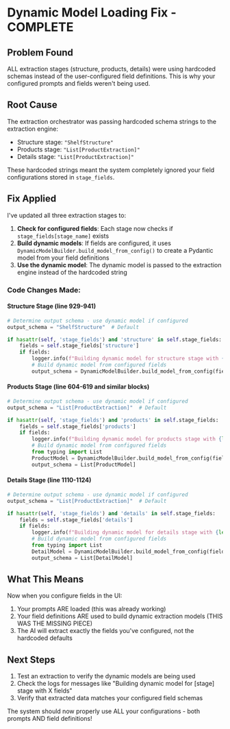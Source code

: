 # Dynamic Model Loading Fix - COMPLETE

## Problem Found
ALL extraction stages (structure, products, details) were using hardcoded schemas instead of the user-configured field definitions. This is why your configured prompts and fields weren't being used.

## Root Cause
The extraction orchestrator was passing hardcoded schema strings to the extraction engine:
- Structure stage: `"ShelfStructure"`
- Products stage: `"List[ProductExtraction]"` 
- Details stage: `"List[ProductExtraction]"`

These hardcoded strings meant the system completely ignored your field configurations stored in `stage_fields`.

## Fix Applied
I've updated all three extraction stages to:

1. **Check for configured fields**: Each stage now checks if `stage_fields[stage_name]` exists
2. **Build dynamic models**: If fields are configured, it uses `DynamicModelBuilder.build_model_from_config()` to create a Pydantic model from your field definitions
3. **Use the dynamic model**: The dynamic model is passed to the extraction engine instead of the hardcoded string

### Code Changes Made:

#### Structure Stage (line 929-941)
```python
# Determine output schema - use dynamic model if configured
output_schema = "ShelfStructure"  # Default

if hasattr(self, 'stage_fields') and 'structure' in self.stage_fields:
    fields = self.stage_fields['structure']
    if fields:
        logger.info(f"Building dynamic model for structure stage with {len(fields)} fields")
        # Build dynamic model from configured fields
        output_schema = DynamicModelBuilder.build_model_from_config(fields, 'StructureV1')
```

#### Products Stage (line 604-619 and similar blocks)
```python
# Determine output schema - use dynamic model if configured
output_schema = "List[ProductExtraction]"  # Default

if hasattr(self, 'stage_fields') and 'products' in self.stage_fields:
    fields = self.stage_fields['products']
    if fields:
        logger.info(f"Building dynamic model for products stage with {len(fields)} fields")
        # Build dynamic model from configured fields
        from typing import List
        ProductModel = DynamicModelBuilder.build_model_from_config(fields, 'ProductV1')
        output_schema = List[ProductModel]
```

#### Details Stage (line 1110-1124)
```python
# Determine output schema - use dynamic model if configured
output_schema = "List[ProductExtraction]"  # Default

if hasattr(self, 'stage_fields') and 'details' in self.stage_fields:
    fields = self.stage_fields['details']
    if fields:
        logger.info(f"Building dynamic model for details stage with {len(fields)} fields")
        # Build dynamic model from configured fields
        from typing import List
        DetailModel = DynamicModelBuilder.build_model_from_config(fields, 'DetailV1')
        output_schema = List[DetailModel]
```

## What This Means
Now when you configure fields in the UI:
1. Your prompts ARE loaded (this was already working)
2. Your field definitions ARE used to build dynamic extraction models (THIS WAS THE MISSING PIECE)
3. The AI will extract exactly the fields you've configured, not the hardcoded defaults

## Next Steps
1. Test an extraction to verify the dynamic models are being used
2. Check the logs for messages like "Building dynamic model for [stage] stage with X fields"
3. Verify that extracted data matches your configured field schemas

The system should now properly use ALL your configurations - both prompts AND field definitions!